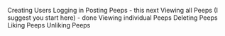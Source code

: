 Creating Users
Logging in
Posting Peeps - this next 
Viewing all Peeps (I suggest you start here) - done
Viewing individual Peeps
Deleting Peeps
Liking Peeps
Unliking Peeps

